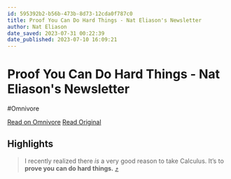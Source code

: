 ```yaml
---
id: 595392b2-b56b-473b-8d73-12cda0f787c0
title: Proof You Can Do Hard Things - Nat Eliason's Newsletter
author: Nat Eliason
date_saved: 2023-07-31 00:22:39
date_published: 2023-07-10 16:09:21
---
```


# Proof You Can Do Hard Things - Nat Eliason's Newsletter
#Omnivore

[Read on Omnivore](https://omnivore.app/me/proof-you-can-do-hard-things-nat-eliason-s-newsletter-189aa2f143b)
[Read Original](https://blog.nateliason.com/p/proof-you-can-do-hard-things)

## Highlights

> I recently realized there _is_ a very good reason to take Calculus. It’s to **prove you can do hard things.** [⤴️](https://omnivore.app/me/proof-you-can-do-hard-things-nat-eliason-s-newsletter-189aa2f143b#dc76c107-de23-4130-aff1-f985d90eaf4c) 

